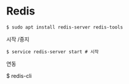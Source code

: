 # Redis



```
$ sudo apt install redis-server redis-tools
```





시작 /중지



```
$ service redis-server start # 시작

```



연동



$ redis-cli





